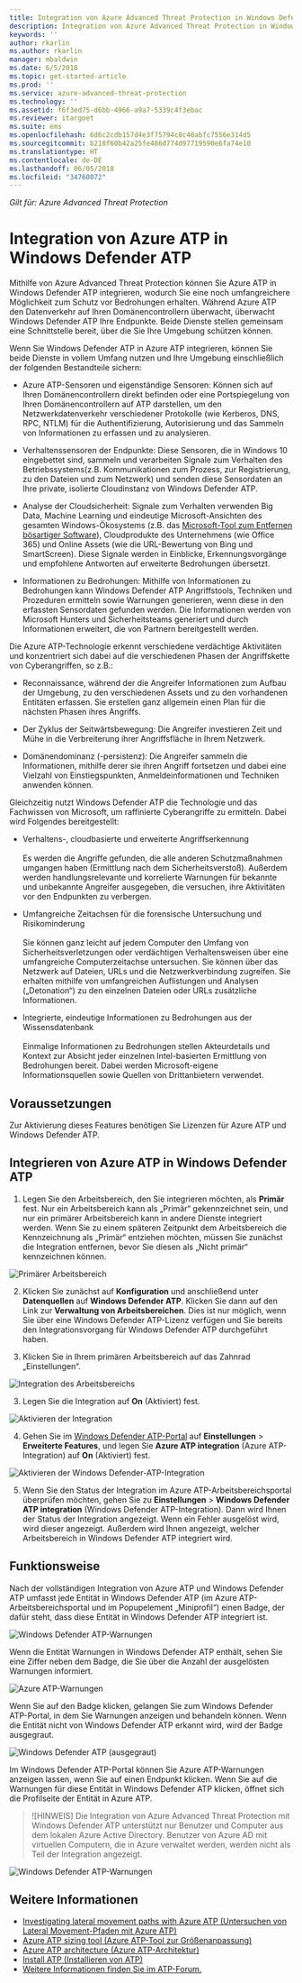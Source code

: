 ```yaml
---
title: Integration von Azure Advanced Threat Protection in Windows Defender ATP | Microsoft-Dokumentation
description: Integration von Azure Advanced Threat Protection in Windows Defender ATP, damit sämtliche Bedrohungen ermittelt werden können
keywords: ''
author: rkarlin
ms.author: rkarlin
manager: mbaldwin
ms.date: 6/5/2018
ms.topic: get-started-article
ms.prod: ''
ms.service: azure-advanced-threat-protection
ms.technology: ''
ms.assetid: f6f3ed75-d6bb-4966-a9a7-5339c4f3ebac
ms.reviewer: itargoet
ms.suite: ems
ms.openlocfilehash: 6d6c2cdb157d4e3f75794c8c40abfc7556e314d5
ms.sourcegitcommit: b218f60b42a25fe486d774d97719590e6fa74e10
ms.translationtype: HT
ms.contentlocale: de-DE
ms.lasthandoff: 06/05/2018
ms.locfileid: "34760072"
---
```

*Gilt für: Azure Advanced Threat Protection*

# <a name="integrating-azure-atp-with-windows-defender-atp"></a>Integration von Azure ATP in Windows Defender ATP

Mithilfe von Azure Advanced Threat Protection können Sie Azure ATP in Windows Defender ATP integrieren, wodurch Sie eine noch umfangreichere Möglichkeit zum Schutz vor Bedrohungen erhalten. Während Azure ATP den Datenverkehr auf Ihren Domänencontrollern überwacht, überwacht Windows Defender ATP Ihre Endpunkte. Beide Dienste stellen gemeinsam eine Schnittstelle bereit, über die Sie Ihre Umgebung schützen können.

Wenn Sie Windows Defender ATP in Azure ATP integrieren, können Sie beide Dienste in vollem Umfang nutzen und Ihre Umgebung einschließlich der folgenden Bestandteile sichern:

- Azure ATP-Sensoren und eigenständige Sensoren: Können sich auf Ihren Domänencontrollern direkt befinden oder eine Portspiegelung von Ihren Domänencontrollern auf ATP darstellen, um den Netzwerkdatenverkehr verschiedener Protokolle (wie Kerberos, DNS, RPC, NTLM) für die Authentifizierung, Autorisierung und das Sammeln von Informationen zu erfassen und zu analysieren. 

-   Verhaltenssensoren der Endpunkte: Diese Sensoren, die in Windows 10 eingebettet sind, sammeln und verarbeiten Signale zum Verhalten des Betriebssystems(z.B. Kommunikationen zum Prozess, zur Registrierung, zu den Dateien und zum Netzwerk) und senden diese Sensordaten an Ihre private, isolierte Cloudinstanz von Windows Defender ATP.

- Analyse der Cloudsicherheit: Signale zum Verhalten verwenden Big Data, Machine Learning und eindeutige Microsoft-Ansichten des gesamten Windows-Ökosystems (z.B. das [Microsoft-Tool zum Entfernen bösartiger Software](https://www.microsoft.com/download/malicious-software-removal-tool-details.aspx)), Cloudprodukte des Unternehmens (wie Office 365) und Online Assets (wie die URL-Bewertung von Bing und SmartScreen). Diese Signale werden in Einblicke, Erkennungsvorgänge und empfohlene Antworten auf erweiterte Bedrohungen übersetzt.

- Informationen zu Bedrohungen: Mithilfe von Informationen zu Bedrohungen kann Windows Defender ATP Angriffstools, Techniken und Prozeduren ermitteln sowie Warnungen generieren, wenn diese in den erfassten Sensordaten gefunden werden. Die Informationen werden von Microsoft Hunters und Sicherheitsteams generiert und durch Informationen erweitert, die von Partnern bereitgestellt werden.

Die Azure ATP-Technologie erkennt verschiedene verdächtige Aktivitäten und konzentriert sich dabei auf die verschiedenen Phasen der Angriffskette von Cyberangriffen, so z.B.:

- Reconnaissance, während der die Angreifer Informationen zum Aufbau der Umgebung, zu den verschiedenen Assets und zu den vorhandenen Entitäten erfassen. Sie erstellen ganz allgemein einen Plan für die nächsten Phasen ihres Angriffs.

- Der Zyklus der Seitwärtsbewegung: Die Angreifer investieren Zeit und Mühe in die Verbreiterung ihrer Angriffsfläche in Ihrem Netzwerk.

- Domänendominanz (-persistenz): Die Angreifer sammeln die Informationen, mithilfe derer sie ihren Angriff fortsetzen und dabei eine Vielzahl von Einstiegspunkten, Anmeldeinformationen und Techniken anwenden können.

Gleichzeitig nutzt Windows Defender ATP die Technologie und das Fachwissen von Microsoft, um raffinierte Cyberangriffe zu ermitteln. Dabei wird Folgendes bereitgestellt:

- Verhaltens-, cloudbasierte und erweiterte Angriffserkennung<br></br>Es werden die Angriffe gefunden, die alle anderen Schutzmaßnahmen umgangen haben (Ermittlung nach dem Sicherheitsverstoß). Außerdem werden handlungsrelevante und korrelierte Warnungen für bekannte und unbekannte Angreifer ausgegeben, die versuchen, ihre Aktivitäten vor den Endpunkten zu verbergen.

- Umfangreiche Zeitachsen für die forensische Untersuchung und Risikominderung<br></br>Sie können ganz leicht auf jedem Computer den Umfang von Sicherheitsverletzungen oder verdächtigen Verhaltensweisen über eine umfangreiche Computerzeitachse untersuchen. Sie können über das Netzwerk auf Dateien, URLs und die Netzwerkverbindung zugreifen. Sie erhalten mithilfe von umfangreichen Auflistungen und Analysen („Detonation“) zu den einzelnen Dateien oder URLs zusätzliche Informationen.

- Integrierte, eindeutige Informationen zu Bedrohungen aus der Wissensdatenbank<br></br>Einmalige Informationen zu Bedrohungen stellen Akteurdetails und Kontext zur Absicht jeder einzelnen Intel-basierten Ermittlung von Bedrohungen bereit. Dabei werden Microsoft-eigene Informationsquellen sowie Quellen von Drittanbietern verwendet.

## <a name="prerequisites"></a>Voraussetzungen

Zur Aktivierung dieses Features benötigen Sie Lizenzen für Azure ATP und Windows Defender ATP. 


## <a name="how-to-integrate-azure-atp-with-windows-defender-atp"></a>Integrieren von Azure ATP in Windows Defender ATP

1. Legen Sie den Arbeitsbereich, den Sie integrieren möchten, als **Primär** fest. Nur ein Arbeitsbereich kann als „Primär“ gekennzeichnet sein, und nur ein primärer Arbeitsbereich kann in andere Dienste integriert werden. Wenn Sie zu einem späteren Zeitpunkt dem Arbeitsbereich die Kennzeichnung als „Primär“ entziehen möchten, müssen Sie zunächst die Integration entfernen, bevor Sie diesen als „Nicht primär“ kennzeichnen können.

 ![Primärer Arbeitsbereich](./media/primary-workspace.png)

2. Klicken Sie zunächst auf **Konfiguration** und anschließend unter **Datenquellen** auf **Windows Defender ATP**. Klicken Sie dann auf den Link zur **Verwaltung von Arbeitsbereichen**. Dies ist nur möglich, wenn Sie über eine Windows Defender ATP-Lizenz verfügen und Sie bereits den Integrationsvorgang für Windows Defender ATP durchgeführt haben. 

3. Klicken Sie in Ihrem primären Arbeitsbereich auf das Zahnrad „Einstellungen“.

 ![Integration des Arbeitsbereichs](./media/edit-workspace.png)
 
3. Legen Sie die Integration auf **On** (Aktiviert) fest. 

 ![Aktivieren der Integration](./media/enable-integration.png)

4. Gehen Sie im [Windows Defender ATP-Portal](https://beta.securitycenter.windows.com/preferences/advanced) auf **Einstellungen** > **Erweiterte Features**, und legen Sie **Azure ATP integration** (Azure ATP-Integration) auf **On** (Aktiviert) fest. 

 ![Aktivieren der Windows Defender-ATP-Integration](./media/wd-atp-enable.png)

5. Wenn Sie den Status der Integration im Azure ATP-Arbeitsbereichsportal überprüfen möchten, gehen Sie zu **Einstellungen** > **Windows Defender ATP integration** (Windows Defender ATP-Integration). Dann wird Ihnen der Status der Integration angezeigt. Wenn ein Fehler ausgelöst wird, wird dieser angezeigt. Außerdem wird Ihnen angezeigt, welcher Arbeitsbereich in Windows Defender ATP integriert wird.

## <a name="how-it-works"></a>Funktionsweise

Nach der vollständigen Integration von Azure ATP und Windows Defender ATP umfasst jede Entität in Windows Defender ATP (im Azure ATP-Arbeitsbereichsportal und im Popupelement „Miniprofil“) einen Badge, der dafür steht, dass diese Entität in Windows Defender ATP integriert ist. 

 ![Windows Defender ATP-Warnungen](./media/profile-alerts-wd.png)

Wenn die Entität Warnungen in Windows Defender ATP enthält, sehen Sie eine Ziffer neben dem Badge, die Sie über die Anzahl der ausgelösten Warnungen informiert.

 ![Azure ATP-Warnungen](./media/atp-integrated-wd-icon-alerts.png)

Wenn Sie auf den Badge klicken, gelangen Sie zum Windows Defender ATP-Portal, in dem Sie Warnungen anzeigen und behandeln können. Wenn die Entität nicht von Windows Defender ATP erkannt wird, wird der Badge ausgegraut. 

 ![Windows Defender ATP (ausgegraut)](./media/wd-grey.png)

Im Windows Defender ATP-Portal können Sie Azure ATP-Warnungen anzeigen lassen, wenn Sie auf einen Endpunkt klicken. Wenn Sie auf die Warnungen für diese Entität in Windows Defender ATP klicken, öffnet sich die Profilseite der Entität in Azure ATP. 
 
 > ![HINWEIS] Die Integration von Azure Advanced Threat Protection mit Windows Defender ATP unterstützt nur Benutzer und Computer aus dem lokalen Azure Active Directory. Benutzer von Azure AD mit virtuellen Computern, die in Azure verwaltet werden, werden nicht als Teil der Integration angezeigt. 

![Windows Defender ATP-Warnungen](./media/wd-atp-alerts.png)


## <a name="see-also"></a>Weitere Informationen

- [Investigating lateral movement paths with Azure ATP (Untersuchen von Lateral Movement-Pfaden mit Azure ATP)](use-case-lateral-movement-path.md)
- [Azure ATP sizing tool (Azure ATP-Tool zur Größenanpassung)](http://aka.ms/aatpsizingtool)
- [Azure ATP architecture (Azure ATP-Architektur)](atp-architecture.md)
- [Install ATP (Installieren von ATP)](install-atp-step1.md)
- [Weitere Informationen finden Sie im ATP-Forum.](https://aka.ms/azureatpcommunity)

